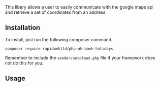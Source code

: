 This libary allows a user to easily communicate with the google maps api and retrieve a set of coordinates from an address.

## Installation
To install, just run the following composer command.

`composer require rapidwebltd/php-uk-bank-holidays`

Remember to include the `vendor/autoload.php` file if your framework does not do this for you.

## Usage
